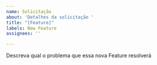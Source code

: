 ```yaml
---
name: Solicitação
about: 'Detalhes da solicitação '
title: "[Feature]"
labels: New Feature
assignees: ''

---
```


Descreva qual o problema que essa nova Feature resolverá
